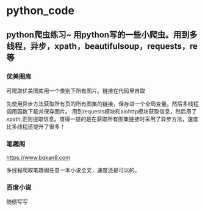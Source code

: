 # python_code
## python爬虫练习~ 用python写的一些小爬虫。用到多线程，异步，xpath，beautifulsoup，requests，re等
### 优美图库
可爬取优美图库用一个类别下所有图片。链接在代码里自取

先使用异步方法获取所有页的所有图集的链接，保存进一个全局变量。然后多线程调用函数下载并保存图片。
用到requests模块和aiohttp模块获取信息，然后用了xpath,正则提取信息。值得一提的是在获取所有图集链接时采用了异步方法，速度比多线程还提升了很多！

### 笔趣阁
https://www.bqkan8.com

多线程爬取笔趣阁任意一本小说全文，速度还是可以的。

### 百度小说
随便写写
